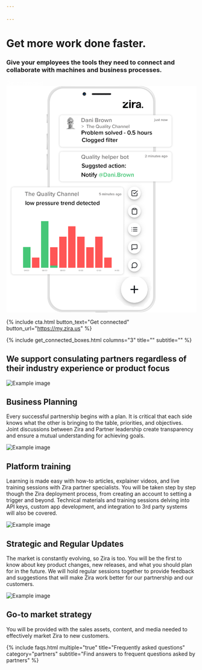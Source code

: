 ```yaml
---

---
```

<div class="uk-container uk-container-medium">
<div class="uk-child-width-1-2@m uk-grid-match uk-text-left uk-margin-medium-center uk-grid" data-uk-grid="" style="vertical-align: middle;">
<div class="uk-first-column">
  <div class="uk-text-left">
    <h1>
    Get more work done faster.
    </h1>
    <h3>
    Give your employees the tools they need to connect and collaborate with machines and business processes.
    </h3>
    <a style="color:white" class="uk-button uk-button-primary uk-button-large uk-margin-medium-top" href="https://my.zira.us">Get connected</a>
    </div>
</div>
<div class>
  <img src="/uploads/zira_demo_example.png">
</div>
</div>
</div>

{% include cta.html button_text="Get connected" button_url="https://my.zira.us" %}
<!-- Browse Topics. Connect your business and grow. -->
{% include get_connected_boxes.html columns="3" title="" subtitle="" %}
<div class="uk-container uk-container-medium">
<!-- paragraphs -->
<h2 class="uk-text-center">
We support consulating partners regardless of their industry experience or product focus
</h2>
<div class="uk-margin-large uk-panel">
<img class="uk-align-left uk-margin-remove-adjacent" src="/uploads/target-audience.png" width="80px"
height="150" alt="Example image">
<h2 class="white">Business Planning</h2>
<p class="white">
Every successful partnership begins with a plan. It is critical that each side knows what the other is
bringing to the table, priorities, and objectives. Joint discussions between Zira and Partner leadership
create transparency and ensure a mutual understanding for achieving goals.
</p>
</div>
<div class="uk-margin-large uk-panel">
<img class="uk-align-left uk-margin-remove-adjacent" src="/uploads/video-call.png" width="80px" height="150"
alt="Example image">
<h2 class="white">Platform training</h2>
<p class="white">
Learning is made easy with how-to articles, explainer videos, and live training sessions with Zira partner
specialists. You will be taken step by step though the Zira deployment process, from creating an account to
setting a trigger and beyond. Technical materials and training sessions delving into API keys, custom app
development, and integration to 3rd party systems will also be covered.
</p>
</div>
<div class="uk-margin-large uk-panel">
<img class="uk-align-left uk-margin-remove-adjacent" src="/uploads/fast.png" width="80px" height="150"
alt="Example image">
<h2 class="white">Strategic and Regular Updates</h2>
<p class="white">
The market is constantly evolving, so Zira is too. You will be the first to know about key product changes,
new releases, and what you should plan for in the future. We will hold regular sessions together to provide
feedback and suggestions that will make Zira work better for our partnership and our customers.
</p>
</div>
<div class="uk-margin-large uk-panel">
<img class="uk-align-left uk-margin-remove-adjacent" src="/uploads/pyramid.png" width="80px" height="150"
alt="Example image">
<h2 class="white">Go-to market strategy</h2>
<p class="white">
You will be provided with the sales assets, content, and media needed to effectively market Zira to new
customers.
</p>
</div>
</div>

<!-- faqs -->
{% include faqs.html multiple="true" title="Frequently asked questions" category="partners" subtitle="Find answers to
frequent questions asked by partners" %}
